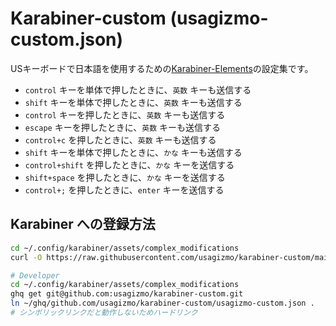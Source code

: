 # Karabiner-custom (usagizmo-custom.json)

USキーボードで日本語を使用するための[Karabiner-Elements](https://karabiner-elements.pqrs.org/)の設定集です。

- `control` キーを単体で押したときに、`英数` キーも送信する
- `shift` キーを単体で押したときに、`英数` キーも送信する
- `control` キーを押したときに、`英数` キーも送信する
- `escape` キーを押したときに、`英数` キーも送信する
- `control+c` を押したときに、`英数` キーも送信する
- `shift` キーを単体で押したときに、`かな` キーも送信する
- `control+shift` を押したときに、`かな` キーを送信する
- `shift+space` を押したときに、`かな` キーを送信する
- `control+;` を押したときに、`enter` キーを送信する

## Karabiner への登録方法

```bash
cd ~/.config/karabiner/assets/complex_modifications
curl -O https://raw.githubusercontent.com/usagizmo/karabiner-custom/main/usagizmo-custom.json

# Developer
cd ~/.config/karabiner/assets/complex_modifications
ghq get git@github.com:usagizmo/karabiner-custom.git
ln ~/ghq/github.com/usagizmo/karabiner-custom/usagizmo-custom.json .
# シンボリックリンクだと動作しないためハードリンク
```
